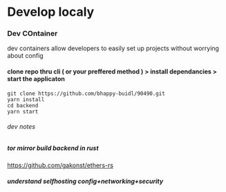 # Develop localy 
### Dev COntainer 
dev containers allow developers to easily set up projects without worrying about config
#### clone repo thru cli ( or your preffered method ) > install dependancies > start the applicaton 
```
git clone https://github.com/bhappy-buidl/90490.git
yarn install 
cd backend 
yarn start

```
















###### dev notes 
##### tor mirror build backend in rust 
https://github.com/gakonst/ethers-rs 
##### understand selfhosting config+networking+security